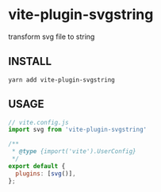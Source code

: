 # vite-plugin-svgstring
transform svg file to string

## INSTALL

```shell
yarn add vite-plugin-svgstring
```

## USAGE

```js
// vite.config.js
import svg from 'vite-plugin-svgstring'

/**
 * @type {import('vite').UserConfig}
 */
export default {
  plugins: [svg()],
};

```

